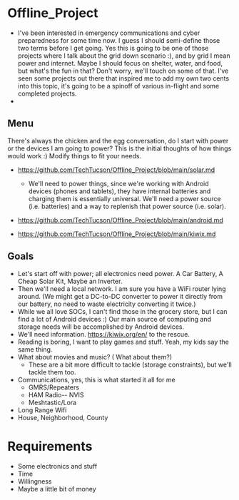 # Offline_Project
- I've been interested in emergency communications and cyber preparedness for some time now. I guess I should semi-define those two terms before I get going. Yes this is going to be one of those projects where I talk about the grid down scenario :), and by grid I mean power and internet. Maybe I should focus on shelter, water, and food, but what's the fun in that? Don't worry, we'll touch on some of that.  I've seen some projects out there that inspired me to add my own two cents into this topic, it's going to be a spinoff of various in-flight and some completed projects.
- 

## Menu
There's always the chicken and the egg conversation, do I start with power or the devices I am going to power? This is the initial thoughts of how things would work :) Modify things to fit your needs.

- https://github.com/TechTucson/Offline_Project/blob/main/solar.md
  - We'll need to power things, since we're working with Android devices (phones and tablets), they have internal batteries and charging them is essentially universal. We'll need a power source (i.e. batteries) and a way to replenish that power source (i.e. solar). 
  
- https://github.com/TechTucson/Offline_Project/blob/main/android.md
- https://github.com/TechTucson/Offline_Project/blob/main/kiwix.md
## Goals
- Let's start off with power; all electronics need power. A Car Battery, A Cheap Solar Kit, Maybe an Inverter.
- Then we'll need a local network. I am sure you have a WiFi router lying around. (We might get a DC-to-DC converter to power it directly from our battery, no need to waste electricity converting it twice.)
- While we all love SOCs, I can't find those in the grocery store, but I can find a lot of Android devices :) Our main source of computing and storage needs will be accomplished by Android devices. 
- We'll need information. https://kiwix.org/en/ to the rescue.
- Reading is boring, I want to play games and stuff. Yeah, my kids say the same thing.
- What about movies and music? ( What about them?)
  - These are a bit more difficult to tackle (storage constraints), but we'll tackle them too.
- Communications, yes, this is what started it all for me
  - GMRS/Repeaters
  - HAM Radio-- NVIS
  - Meshtastic/Lora
- Long Range Wifi
- House, Neighborhood, County

# Requirements
- Some electronics and stuff
- Time
- Willingness
- Maybe a little bit of money

  
